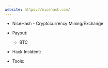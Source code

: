 ```yaml
---
website: https://nicehash.com/
---
```


- NiceHash - Cryptocurrency Mining/Exchange

- Payout:
	- BTC 
- Hack Incident:


- Tools:
